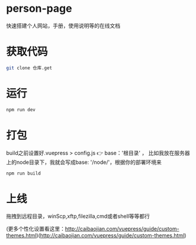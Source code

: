 ﻿# person-page
快速搭建个人网站，手册，使用说明等的在线文档


# 获取代码
```bash
git clone 仓库.get
```

# 运行
```bash
npm run dev
```

# 打包
build之前设置好.vuepress > config.js 👉 base：'根目录' ， 比如我放在服务器上的node目录下，我就会写成base: '/node/'，根据你的部署环境来
```bash
npm run build
```

# 上线
拖拽到远程目录，winScp,xftp,filezilla,cmd或者shell等等都行


(更多个性化设置看这里：http://caibaojian.com/vuepress/guide/custom-themes.html)(http://caibaojian.com/vuepress/guide/custom-themes.html)